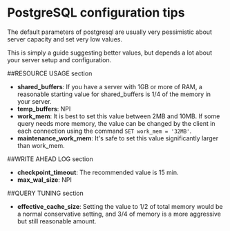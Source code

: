 <h1>PostgreSQL configuration tips</h1>

The default parameters of postgresql are usually very pessimistic about server capacity and set very low values.

This is simply a guide suggesting better values, but depends a lot about your server setup and configuration.

##RESOURCE USAGE section

  * **shared_buffers**: If you have a server with 1GB or more of RAM, a reasonable starting value for shared_buffers is 1/4 of the memory in your server.
  * **temp_buffers**: NPI
  * **work_mem**: It is best to set this value between 2MB and 10MB. If some query needs more memory, the value can be changed by the client in each connection using the command `SET work_mem = '32MB'`.
  * **maintenance_work_mem**: It's safe to set this value significantly larger than work_mem.
  
##WRITE AHEAD LOG section
  * **checkpoint_timeout**: The recommended value is 15 min.
  * **max_wal_size**: NPI
  
##QUERY TUNING section
  * **effective_cache_size**: Setting the value to 1/2 of total memory would be a normal conservative setting, and 3/4 of memory is a more aggressive but still reasonable amount. 